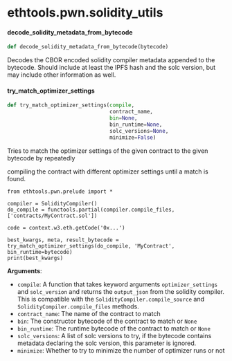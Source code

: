 <a id="ethtools.pwn.solidity_utils"></a>

# ethtools.pwn.solidity\_utils

<a id="ethtools.pwn.solidity_utils.decode_solidity_metadata_from_bytecode"></a>

#### decode\_solidity\_metadata\_from\_bytecode

```python
def decode_solidity_metadata_from_bytecode(bytecode)
```

Decodes the CBOR encoded solidity compiler metadata appended to the bytecode.
Should include at least the IPFS hash and the solc version, but may include
other information as well.

<a id="ethtools.pwn.solidity_utils.try_match_optimizer_settings"></a>

#### try\_match\_optimizer\_settings

```python
def try_match_optimizer_settings(compile,
                                 contract_name,
                                 bin=None,
                                 bin_runtime=None,
                                 solc_versions=None,
                                 minimize=False)
```

Tries to match the optimizer settings of the given contract to the given bytecode by repeatedly

compiling the contract with different optimizer settings until a match is found.

```
from ethtools.pwn.prelude import *

compiler = SolidityCompiler()
do_compile = functools.partial(compiler.compile_files, ['contracts/MyContract.sol'])

code = context.w3.eth.getCode('0x...')

best_kwargs, meta, result_bytecode = try_match_optimizer_settings(do_compile, 'MyContract', bin_runtime=bytecode)
print(best_kwargs)
```

**Arguments**:

- `compile`: A function that takes keyword arguments `optimizer_settings` and `solc_version`
and returns the `output_json` from the solidity compiler. This is compatible with
the `SolidityCompiler.compile_source` and `SolidityCompiler.compile_files` methods.
- `contract_name`: The name of the contract to match
- `bin`: The constructor bytecode of the contract to match or `None`
- `bin_runtime`: The runtime bytecode of the contract to match or `None`
- `solc_versions`: A list of solc versions to try, if the bytecode contains metadata
declaring the solc version, this parameter is ignored.
- `minimize`: Whether to try to minimize the number of optimizer runs or not

